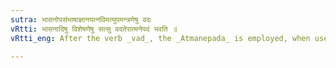```yaml
---
sutra: भासनोपसंभाषाज्ञानयत्नविमत्युपमन्त्रणेषु वदः
vRtti: भासनादिषु विशेषणेषु सत्सु वदतेरात्मनेपदं भवति ॥
vRtti_eng: After the verb _vad_, the _Atmanepada_ is employed, when used in the senses of 'showing brilliance, or proficiency in,' 'pacifying,' 'knowledge,' 'effort,' 'difference of opinion,' and 'flattering.'

---
```

